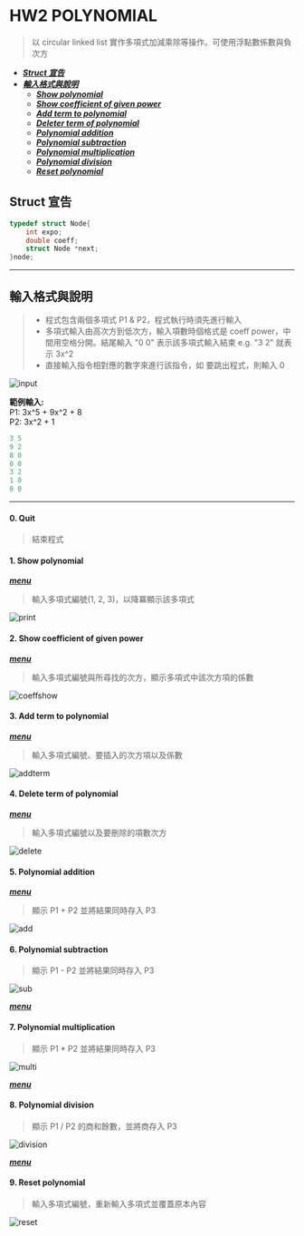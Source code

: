 # HW2 POLYNOMIAL 
> 以 circular linked list 實作多項式加減乘除等操作。可使用浮點數係數與負次方

* ***[Struct 宣告](#struct-宣告)***
* ***[輸入格式與說明](#輸入格式與說明)***
  * ***[Show polynomial](#1-show-polynomial)***
  * ***[Show coefficient of given power](#2-show-coefficient-of-given-power)***
  * ***[Add term to polynomial](#3-add-term-to-polynomial)***
  * ***[Deleter term of polynomial](#4-delete-term-of-polynomial)***
  * ***[Polynomial addition](#5-polynomial-addition)***
  * ***[Polynomial subtraction](#6-polynomial-subtraction)***
  * ***[Polynomial multiplication](#7-polynomial-multiplication)***
  * ***[Polynomial division](#8-polynomial-division)***
  * ***[Reset polynomial](#9-reset-polynomial)***

## Struct 宣告
```c
typedef struct Node{
    int expo;
    double coeff;
    struct Node *next;
}node;
```
---
## 輸入格式與說明
> * 程式包含兩個多項式 P1 & P2，程式執行時須先進行輸入
> * 多項式輸入由高次方到低次方，輸入項數時個格式是 coeff power，中間用空格分開。結尾輸入 "0 0" 表示該多項式輸入結束
> e.g. "3 2" 就表示 3x^2
> * 直接輸入指令相對應的數字來進行該指令，如 要跳出程式，則輸入 0

![input](image/input.png)

**範例輸入:**  
P1: 3x^5 + 9x^2 + 8  
P2: 3x^2 + 1
```c
3 5
9 2
8 0
0 0
3 2
1 0
0 0
```
---

#### 0. Quit
> 結束程式
#### 1. Show polynomial
***[menu](#hw2-polynomial)*** 
> 輸入多項式編號(1, 2, 3)，以降冪顯示該多項式

![print](image/printpoly.png)

#### 2. Show coefficient of given power
***[menu](#hw2-polynomial)*** 
> 輸入多項式編號與所尋找的次方，顯示多項式中該次方項的係數

![coeffshow](image/show_coeff.png)

#### 3. Add term to polynomial
***[menu](#hw2-polynomial)*** 
> 輸入多項式編號、要插入的次方項以及係數

![addterm](image/addterm.png)


#### 4. Delete term of polynomial
***[menu](#hw2-polynomial)*** 
> 輸入多項式編號以及要刪除的項數次方

![delete](image/deleteterm.png)

#### 5. Polynomial addition
***[menu](#hw2-polynomial)*** 
> 顯示 P1 + P2 並將結果同時存入 P3

![add](image/add.png)


#### 6. Polynomial subtraction
> 顯示 P1 - P2 並將結果同時存入 P3

![sub](image/sub.png)

***[menu](#hw2-polynomial)*** 

#### 7. Polynomial multiplication
> 顯示 P1 * P2 並將結果同時存入 P3

![multi](image/multi.png)

***[menu](#hw2-polynomial)*** 

#### 8. Polynomial division
> 顯示 P1 / P2 的商和餘數，並將商存入 P3

![division](image/divide.png)

***[menu](#hw2-polynomial)*** 

#### 9. Reset polynomial
> 輸入多項式編號，重新輸入多項式並覆蓋原本內容

![reset](image/reset.png)




